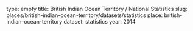 type: empty
title: British Indian Ocean Territory / National Statistics
slug: places/british-indian-ocean-territory/datasets/statistics
place: british-indian-ocean-territory
dataset: statistics
year: 2014
